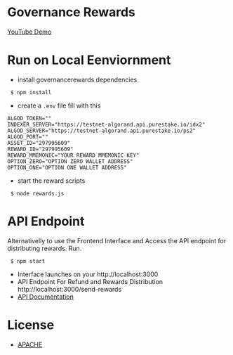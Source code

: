 # Governance Rewards

[YouTube Demo](https://m.youtube.com/watch?v=ZlP_9qurjMM&feature=youtu.be)

# Run on Local Eenviornment

* install governancerewards dependencies
```
 $ npm install
```
* create a `.env` file fill with this

```
ALGOD_TOKEN=""
INDEXER_SERVER="https://testnet-algorand.api.purestake.io/idx2"
ALGOD_SERVER="https://testnet-algorand.api.purestake.io/ps2"
ALGOD_PORT=""
ASSET_ID="297995609"
REWARD_ID="297995609"
REWARD_MMEMONIC="YOUR REWARD MMEMONIC KEY"
OPTION_ZERO="OPTION ZERO WALLET ADDRESS"
OPTION_ONE="OPTION ONE WALLET ADDRESS"
```

* start the reward scripts


```
 $ node rewards.js
```

# API Endpoint

Alternativelly to use the Frontend Interface and Access the API endpoint for distributing rewards. Run.

```
 $ npm start

```

- Interface launches on your http://localhost:3000
- API Endpoint For Refund and Rewards Distribution  http://localhost:3000/send-rewards
- [API Documentation](https://documenter.getpostman.com/view/9070802/UzJJtH7n)


# License

* [APACHE](https://github.com/ChoiceCoin/Decentralized-Decisions/blob/main/governance-rewards/LICENSE)
